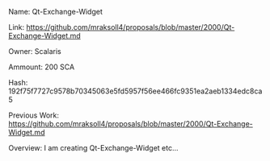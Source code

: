 Name: Qt-Exchange-Widget

Link: https://github.com/mraksoll4/proposals/blob/master/2000/Qt-Exchange-Widget.md

Owner: Scalaris

Ammount: 200 SCA

Hash: 192f75f7727c9578b70345063e5fd5957f56ee466fc9351ea2aeb1334edc8ca5

Previous Work: https://github.com/mraksoll4/proposals/blob/master/2000/Qt-Exchange-Widget.md

Overview: I am creating Qt-Exchange-Widget etc...